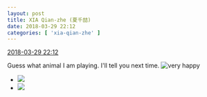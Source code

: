 ```yaml
---
layout: post
title: XIA Qian-zhe (夏千喆)
date: 2018-03-29 22:12
categories: [ 'xia-qian-zhe' ]
---
```


<div class="weibo-info">
  <a href="https://weibo.com/6505420082/G9FacAect">2018-03-29 22:12</a>
</div>

Guess what animal I am playing. I'll tell you next time. ![very happy](https://img.t.sinajs.cn/t4/appstyle/expression/ext/normal/58/mb_org.gif)

<!-- more -->

<ul class="weibo-pic-list-1">
  <li class="weibo-pic">
    <a href="https://wx2.sinaimg.cn/mw690/0076g4Wmgy1fpu1lz1120j31301ay7wh.jpg"><img src="https://wx2.sinaimg.cn/thumb150/0076g4Wmgy1fpu1lz1120j31301ay7wh.jpg"/></a>
  </li>
  <li class="weibo-pic">
    <a href="https://wx4.sinaimg.cn/mw690/0076g4Wmgy1fpu1m0ebb2j31381dl7wh.jpg"><img src="https://wx4.sinaimg.cn/thumb150/0076g4Wmgy1fpu1m0ebb2j31381dl7wh.jpg"/></a>
  </li>
</ul>
